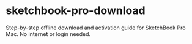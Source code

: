 # sketchbook-pro-download
Step-by-step offline download and activation guide for SketchBook Pro Mac. No internet or login needed.
